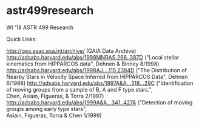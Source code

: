# astr499research
WI '18 ASTR 499 Research


Quick Links:

http://gea.esac.esa.int/archive/ (GAIA Data Archive)
http://adsabs.harvard.edu/abs/1998MNRAS.298..387D ("Local stellar kinematics from HIPPARCOS data", Dehnen & Binney 8/1998)
http://adsabs.harvard.edu/abs/1998AJ....115.2384D ("The Distribution of Nearby Stars in Velocity Space Inferred from HIPPARCOS Data", Dehnen 6/1998)
http://adsabs.harvard.edu/abs/1997A&A...318...29C ("Identification of moving groups from a sample of B, A and F type stars.", 	
Chen, Asiain, Figueras, & Torra 2/1997)
http://adsabs.harvard.edu/abs/1999A&A...341..427A ("Detection of moving groups among early type stars", 	
Asiain, Figueras, Torra & Chen 1/1999)
